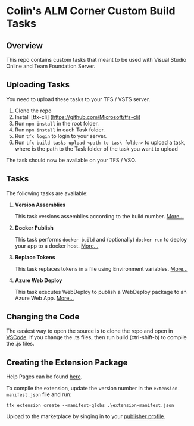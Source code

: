 # Colin's ALM Corner Custom Build Tasks

## Overview
This repo contains custom tasks that meant to be used with Visual Studio Online and Team Foundation Server.

## Uploading Tasks
You need to upload these tasks to your TFS / VSTS server.

1. Clone the repo
2. Install [tfx-cli] (https://github.com/Microsoft/tfs-cli)
3. Run `npm install` in the root folder.
4. Run `npm install` in each Task folder.
4. Run `tfx login` to login to your server.
5. Run `tfx build tasks upload <path to task folder>` to upload a task, where <path to task folder> is the path 
to the Task folder of the task you want to upload

The task should now be available on your TFS / VSO.

## Tasks
The following tasks are available:

1. **Version Assemblies**

	This task versions assemblies according to the build number. [More...](./Tasks/VersionAssemblies)

2. **Docker Publish**

	This task performs `docker build` and (optionally) `docker run` to deploy your app to a docker host. [More...](./Tasks/DockerPublish)
		
3. **Replace Tokens**

	This task replaces tokens in a file using Environment variables. [More...](./Tasks/ReplaceTokens)

4. **Azure Web Deploy**

	This task executes WebDeploy to publish a WebDeploy package to an Azure Web App. [More...](./Tasks/AzureWebDeploy)

## Changing the Code
The easiest way to open the source is to clone the repo and open in [VSCode](https://code.visualstudio.com/). 
If you change the .ts files, then run build (ctrl-shift-b) to compile the .js files.

## Creating the Extension Package
Help Pages can be found [here](https://www.visualstudio.com/en-us/integrate/extensions/overview).

To compile the extension, update the version number in the `extension-manifest.json` file and run:
```
tfx extension create --manifest-globs .\extension-manifest.json
```

Upload to the marketplace by singing in to your [publisher profile](http://aka.ms/vsmarketplace-manage).